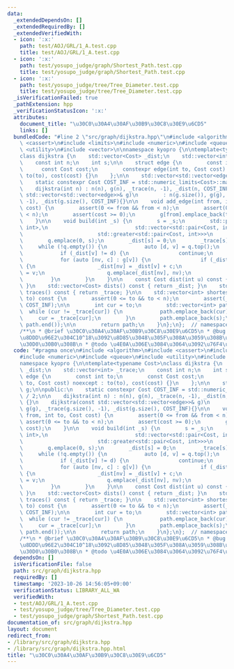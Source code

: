 ```yaml
---
data:
  _extendedDependsOn: []
  _extendedRequiredBy: []
  _extendedVerifiedWith:
  - icon: ':x:'
    path: test/AOJ/GRL/1_A.test.cpp
    title: test/AOJ/GRL/1_A.test.cpp
  - icon: ':x:'
    path: test/yosupo_judge/graph/Shortest_Path.test.cpp
    title: test/yosupo_judge/graph/Shortest_Path.test.cpp
  - icon: ':x:'
    path: test/yosupo_judge/tree/Tree_Diameter.test.cpp
    title: test/yosupo_judge/tree/Tree_Diameter.test.cpp
  _isVerificationFailed: true
  _pathExtension: hpp
  _verificationStatusIcon: ':x:'
  attributes:
    document_title: "\u30C0\u30A4\u30AF\u30B9\u30C8\u30E9\u6CD5"
    links: []
  bundledCode: "#line 2 \"src/graph/dijkstra.hpp\"\n#include <algorithm>\n#include\
    \ <cassert>\n#include <limits>\n#include <numeric>\n#include <queue>\n#include\
    \ <utility>\n#include <vector>\n\nnamespace kyopro {\n\ntemplate<typename Cost>\n\
    class dijkstra {\n    std::vector<Cost> _dist;\n    std::vector<int> _trace;\n\
    \    const int n;\n    int s;\n\n    struct edge {\n        const int to;\n  \
    \      const Cost cost;\n        constexpr edge(int to, Cost cost) noexcept :\
    \ to(to), cost(cost) {}\n    };\n\n    std::vector<std::vector<edge>> g;\n\npublic:\n\
    \    static constexpr Cost COST_INF = std::numeric_limits<Cost>::max() / 2;\n\n\
    \    dijkstra(int n) : n(n), g(n), _trace(n, -1), _dist(n, COST_INF) {}\n    dijkstra(const\
    \ std::vector<std::vector<edge>>& g)\n        : n(g.size()), g(g), _trace(g.size(),\
    \ -1), _dist(g.size(), COST_INF){}\n\n    void add_edge(int from, int to, Cost\
    \ cost) {\n        assert(0 <= from && from < n);\n        assert(0 <= to && to\
    \ < n);\n        assert(cost >= 0);\n        g[from].emplace_back(to, cost);\n\
    \    }\n\n    void build(int _s) {\n        s = _s;\n        std::priority_queue<std::pair<Cost,\
    \ int>,\n                            std::vector<std::pair<Cost, int>>,\n    \
    \                        std::greater<std::pair<Cost, int>>>\n            q;\n\
    \        q.emplace(0, s);\n        _dist[s] = 0;\n        _trace[s] = s;\n   \
    \     while (!q.empty()) {\n            auto [d, v] = q.top();\n            q.pop();\n\
    \            if (_dist[v] != d) {\n                continue;\n            }\n\
    \            for (auto [nv, c] : g[v]) {\n                if (_dist[v] + c < _dist[nv])\
    \ {\n                    _dist[nv] = _dist[v] + c;\n                    _trace[nv]\
    \ = v;\n                    q.emplace(_dist[nv], nv);\n                }\n   \
    \         }\n        }\n    }\n\n    const Cost dist(int u) const { return _dist[u];\
    \ }\n    std::vector<Cost> dists() const { return _dist; }\n    std::vector<int>\
    \ traces() const { return _trace; }\n\n    std::vector<int> shortest_path(int\
    \ to) const {\n        assert(0 <= to && to < n);\n        assert(_dist[to] <\
    \ COST_INF);\n\n        int cur = to;\n        std::vector<int> path;\n      \
    \  while (cur != _trace[cur]) {\n            path.emplace_back(cur);\n       \
    \     cur = _trace[cur];\n        }\n        path.emplace_back(s);\n        std::reverse(path.begin(),\
    \ path.end());\n\n        return path;\n    }\n};\n};  // namespace kyopro\n\n\
    /**\n * @brief \u30C0\u30A4\u30AF\u30B9\u30C8\u30E9\u6CD5\n * @bug \u6700\u77ED\
    \u8DDD\u96E2\u304C10^18\u3092\u8D85\u3048\u305F\u308A\u3059\u308B\u5834\u5408\u306F\
    \u30D0\u30B0\u308B\n * @todo \u4E0A\u306E\u3084\u3064\u3092\u76F4\u3059\n */\n"
  code: "#pragma once\n#include <algorithm>\n#include <cassert>\n#include <limits>\n\
    #include <numeric>\n#include <queue>\n#include <utility>\n#include <vector>\n\n\
    namespace kyopro {\n\ntemplate<typename Cost>\nclass dijkstra {\n    std::vector<Cost>\
    \ _dist;\n    std::vector<int> _trace;\n    const int n;\n    int s;\n\n    struct\
    \ edge {\n        const int to;\n        const Cost cost;\n        constexpr edge(int\
    \ to, Cost cost) noexcept : to(to), cost(cost) {}\n    };\n\n    std::vector<std::vector<edge>>\
    \ g;\n\npublic:\n    static constexpr Cost COST_INF = std::numeric_limits<Cost>::max()\
    \ / 2;\n\n    dijkstra(int n) : n(n), g(n), _trace(n, -1), _dist(n, COST_INF)\
    \ {}\n    dijkstra(const std::vector<std::vector<edge>>& g)\n        : n(g.size()),\
    \ g(g), _trace(g.size(), -1), _dist(g.size(), COST_INF){}\n\n    void add_edge(int\
    \ from, int to, Cost cost) {\n        assert(0 <= from && from < n);\n       \
    \ assert(0 <= to && to < n);\n        assert(cost >= 0);\n        g[from].emplace_back(to,\
    \ cost);\n    }\n\n    void build(int _s) {\n        s = _s;\n        std::priority_queue<std::pair<Cost,\
    \ int>,\n                            std::vector<std::pair<Cost, int>>,\n    \
    \                        std::greater<std::pair<Cost, int>>>\n            q;\n\
    \        q.emplace(0, s);\n        _dist[s] = 0;\n        _trace[s] = s;\n   \
    \     while (!q.empty()) {\n            auto [d, v] = q.top();\n            q.pop();\n\
    \            if (_dist[v] != d) {\n                continue;\n            }\n\
    \            for (auto [nv, c] : g[v]) {\n                if (_dist[v] + c < _dist[nv])\
    \ {\n                    _dist[nv] = _dist[v] + c;\n                    _trace[nv]\
    \ = v;\n                    q.emplace(_dist[nv], nv);\n                }\n   \
    \         }\n        }\n    }\n\n    const Cost dist(int u) const { return _dist[u];\
    \ }\n    std::vector<Cost> dists() const { return _dist; }\n    std::vector<int>\
    \ traces() const { return _trace; }\n\n    std::vector<int> shortest_path(int\
    \ to) const {\n        assert(0 <= to && to < n);\n        assert(_dist[to] <\
    \ COST_INF);\n\n        int cur = to;\n        std::vector<int> path;\n      \
    \  while (cur != _trace[cur]) {\n            path.emplace_back(cur);\n       \
    \     cur = _trace[cur];\n        }\n        path.emplace_back(s);\n        std::reverse(path.begin(),\
    \ path.end());\n\n        return path;\n    }\n};\n};  // namespace kyopro\n\n\
    /**\n * @brief \u30C0\u30A4\u30AF\u30B9\u30C8\u30E9\u6CD5\n * @bug \u6700\u77ED\
    \u8DDD\u96E2\u304C10^18\u3092\u8D85\u3048\u305F\u308A\u3059\u308B\u5834\u5408\u306F\
    \u30D0\u30B0\u308B\n * @todo \u4E0A\u306E\u3084\u3064\u3092\u76F4\u3059\n */"
  dependsOn: []
  isVerificationFile: false
  path: src/graph/dijkstra.hpp
  requiredBy: []
  timestamp: '2023-10-26 14:56:05+09:00'
  verificationStatus: LIBRARY_ALL_WA
  verifiedWith:
  - test/AOJ/GRL/1_A.test.cpp
  - test/yosupo_judge/tree/Tree_Diameter.test.cpp
  - test/yosupo_judge/graph/Shortest_Path.test.cpp
documentation_of: src/graph/dijkstra.hpp
layout: document
redirect_from:
- /library/src/graph/dijkstra.hpp
- /library/src/graph/dijkstra.hpp.html
title: "\u30C0\u30A4\u30AF\u30B9\u30C8\u30E9\u6CD5"
---
```

